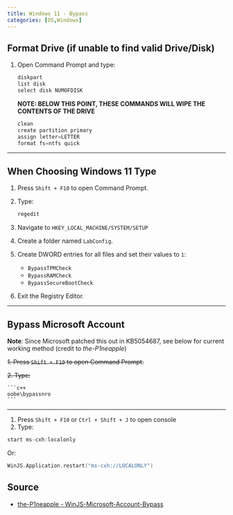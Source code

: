 ```yaml
---
title: Windows 11 - Bypass
categories: [OS,Windows]
---
```


## Format Drive (if unable to find valid Drive/Disk)

1. Open Command Prompt and type:

    ```c++
    diskpart
    list disk
    select disk NUMOFDISK
    ```

    **NOTE: BELOW THIS POINT, THESE COMMANDS WILL WIPE THE CONTENTS OF THE DRIVE**

    ```c++
    clean
    create partition primary
    assign letter=LETTER
    format fs=ntfs quick
    ```

---

## When Choosing Windows 11 Type

1. Press `Shift + F10` to open Command Prompt.
2. Type:

    ```c++
    regedit
    ```

3. Navigate to `HKEY_LOCAL_MACHINE/SYSTEM/SETUP`

4. Create a folder named `LabConfig`.

5. Create DWORD entries for all files and set their values to `1`:
    - `BypassTPMCheck`
    - `BypassRAMCheck`
    - `BypassSecureBootCheck`
6. Exit the Registry Editor.

---

## Bypass Microsoft Account

**Note**: Since Microsoft patched this out in KB5054687, see below for current working method (credit to *the-P1neapple*)

~~1. Press `Shift + F10` to open Command Prompt.~~

~~2. Type:~~

    ```c++
    oobe\bypassnro
    ```

---

1. Press `Shift + F10` or `Ctrl + Shift + J` to open console
2. Type:

```c++
start ms-cxh:localonly
```

Or:

```c++
WinJS.Application.restart("ms-cxh://LOCALONLY")
```

## Source

- [the-P1neapple - WinJS-Microsoft-Account-Bypass](https://github.com/the-P1neapple/WinJS-Microsoft-Account-Bypass)
